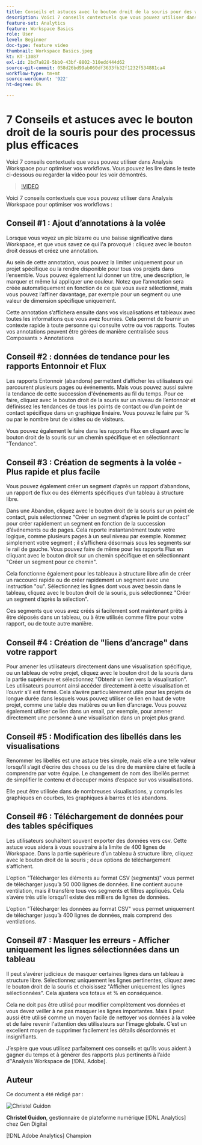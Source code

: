```yaml
---
title: Conseils et astuces avec le bouton droit de la souris pour des workflows plus efficaces
description: Voici 7 conseils contextuels que vous pouvez utiliser dans Analysis Workspace pour optimiser vos workflows.
feature-set: Analytics
feature: Workspace Basics
role: User
level: Beginner
doc-type: feature video
thumbnail: Workspace Basics.jpeg
kt: KT-13087
exl-id: 2bd7a828-5bb0-43bf-8802-310edd444d62
source-git-commit: 058d26bd99ab060df3633fb32f1232f534881ca4
workflow-type: tm+mt
source-wordcount: '922'
ht-degree: 0%

---
```


# 7 Conseils et astuces avec le bouton droit de la souris pour des processus plus efficaces

Voici 7 conseils contextuels que vous pouvez utiliser dans Analysis Workspace pour optimiser vos workflows. Vous pouvez les lire dans le texte ci-dessous ou regarder la vidéo pour les voir démontrés.

>[!VIDEO](https://video.tv.adobe.com/v/3417736/?quality=12&learn=on)

Voici 7 conseils contextuels que vous pouvez utiliser dans Analysis Workspace pour optimiser vos workflows :

## Conseil #1 : Ajout d’annotations à la volée

Lorsque vous voyez un pic bizarre ou une baisse significative dans Workspace, et que vous savez ce qui l&#39;a provoqué : cliquez avec le bouton droit dessus et créez une annotation.

Au sein de cette annotation, vous pouvez la limiter uniquement pour un projet spécifique ou la rendre disponible pour tous vos projets dans l’ensemble. Vous pouvez également lui donner un titre, une description, le marquer et même lui appliquer une couleur. Notez que l’annotation sera créée automatiquement en fonction de ce que vous avez sélectionné, mais vous pouvez l’affiner davantage, par exemple pour un segment ou une valeur de dimension spécifique uniquement.

Cette annotation s’affichera ensuite dans vos visualisations et tableaux avec toutes les informations que vous avez fournies. Cela permet de fournir un contexte rapide à toute personne qui consulte votre ou vos rapports. Toutes vos annotations peuvent être gérées de manière centralisée sous Composants > Annotations

## Conseil #2 : données de tendance pour les rapports Entonnoir et Flux

Les rapports Entonnoir (abandons) permettent d’afficher les utilisateurs qui parcourent plusieurs pages ou événements. Mais vous pouvez aussi suivre la tendance de cette succession d&#39;événements au fil du temps. Pour ce faire, cliquez avec le bouton droit de la souris sur un niveau de l’entonnoir et définissez les tendances de tous les points de contact ou d’un point de contact spécifique dans un graphique linéaire. Vous pouvez le faire par % ou par le nombre brut de visites ou de visiteurs.

Vous pouvez également le faire dans les rapports Flux en cliquant avec le bouton droit de la souris sur un chemin spécifique et en sélectionnant &quot;Tendance&quot;.

## Conseil #3 : Création de segments à la volée - Plus rapide et plus facile

Vous pouvez également créer un segment d’après un rapport d’abandons, un rapport de flux ou des éléments spécifiques d’un tableau à structure libre.

Dans une Abandon, cliquez avec le bouton droit de la souris sur un point de contact, puis sélectionnez &quot;Créer un segment d’après le point de contact&quot; pour créer rapidement un segment en fonction de la succession d’événements ou de pages. Cela reporte instantanément toute votre logique, comme plusieurs pages à un seul niveau par exemple. Nommez simplement votre segment ; il s’affichera désormais sous les segments sur le rail de gauche. Vous pouvez faire de même pour les rapports Flux en cliquant avec le bouton droit sur un chemin spécifique et en sélectionnant &quot;Créer un segment pour ce chemin&quot;.

Cela fonctionne également pour les tableaux à structure libre afin de créer un raccourci rapide ou de créer rapidement un segment avec une instruction &quot;ou&quot;. Sélectionnez les lignes dont vous avez besoin dans le tableau, cliquez avec le bouton droit de la souris, puis sélectionnez &quot;Créer un segment d’après la sélection&quot;.

Ces segments que vous avez créés si facilement sont maintenant prêts à être déposés dans un tableau, ou à être utilisés comme filtre pour votre rapport, ou de toute autre manière.

## Conseil #4 : Création de &quot;liens d’ancrage&quot; dans votre rapport

Pour amener les utilisateurs directement dans une visualisation spécifique, ou un tableau de votre projet, cliquez avec le bouton droit de la souris dans la partie supérieure et sélectionnez &quot;Obtenir un lien vers la visualisation&quot;. Les utilisateurs pourront ainsi accéder directement à cette visualisation et l’ouvrir s’il est fermé. Cela s’avère particulièrement utile pour les projets de longue durée dans lesquels vous pouvez utiliser ce lien en haut de votre projet, comme une table des matières ou un lien d’ancrage. Vous pouvez également utiliser ce lien dans un email, par exemple, pour amener directement une personne à une visualisation dans un projet plus grand.

## Conseil #5 : Modification des libellés dans les visualisations

Renommer les libellés est une astuce très simple, mais elle a une telle valeur lorsqu’il s’agit d’écrire des choses ou de les dire de manière claire et facile à comprendre par votre équipe. Le changement de nom des libellés permet de simplifier le contenu et d’occuper moins d’espace sur vos visualisations.

Elle peut être utilisée dans de nombreuses visualisations, y compris les graphiques en courbes, les graphiques à barres et les abandons.

## Conseil #6 : Téléchargement de données pour des tables spécifiques

Les utilisateurs souhaitent souvent exporter des données vers csv. Cette astuce vous aidera à vous soustraire à la limite de 400 lignes de Workspace. Dans la partie supérieure d’un tableau à structure libre, cliquez avec le bouton droit de la souris ; deux options de téléchargement s’affichent.

L’option &quot;Télécharger les éléments au format CSV (segments)&quot; vous permet de télécharger jusqu’à 50 000 lignes de données.  Il ne contient aucune ventilation, mais il transfère tous vos segments et filtres appliqués. Cela s’avère très utile lorsqu’il existe des milliers de lignes de données.

L’option &quot;Télécharger les données au format CSV&quot; vous permet uniquement de télécharger jusqu’à 400 lignes de données, mais comprend des ventilations.

## Conseil #7 : Masquer les erreurs - Afficher uniquement les lignes sélectionnées dans un tableau

Il peut s’avérer judicieux de masquer certaines lignes dans un tableau à structure libre. Sélectionnez uniquement les lignes pertinentes, cliquez avec le bouton droit de la souris et choisissez &quot;Afficher uniquement les lignes sélectionnées&quot;. Cela ajustera vos totaux et % en conséquence.

Cela ne doit pas être utilisé pour modifier complètement vos données et vous devez veiller à ne pas masquer les lignes importantes. Mais il peut aussi être utilisé comme un moyen facile de nettoyer vos données à la volée et de faire revenir l&#39;attention des utilisateurs sur l&#39;image globale. C’est un excellent moyen de supprimer facilement les détails désordonnés et insignifiants.

J’espère que vous utilisez parfaitement ces conseils et qu’ils vous aident à gagner du temps et à générer des rapports plus pertinents à l’aide d’&#39;Analysis Workspace de [!DNL Adobe].

## Auteur

Ce document a été rédigé par :

![Christel Guidon](assets/christel-guidon.jpg)

**Christel Guidon**, gestionnaire de plateforme numérique [!DNL Analytics] chez Gen Digital

[!DNL Adobe Analytics] Champion
